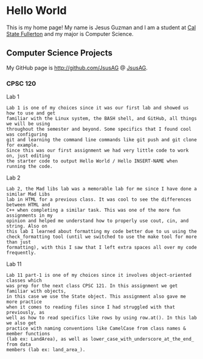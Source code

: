 # Hello World

This is my home page! My name is Jesus Guzman and I am a student at [Cal State Fullerton](http://www.fullerton.edu/) and my major is Computer Science.

## Computer Science Projects

My GitHub page is http://github.com/JsusAG @ [JsusAG](http://github.com/JsusAG).

### CPSC 120

Lab 1

    Lab 1 is one of my choices since it was our first lab and showed us how to use and get 
    familiar with the Linux system, the BASH shell, and GitHub, all things we will be using
    throughout the semester and beyond. Some specifics that I found cool was configuring
    git and learning the command line commands like git push and git clone for example.
    Since this was our first assignment we had very little code to work on, just editing
    the starter code to output Hello World / Hello INSERT-NAME when running the code.  

Lab 2

    Lab 2, the Mad libs lab was a memorable lab for me since I have done a similar Mad Libs
    lab in HTML for a previous class. It was cool to see the differences between HTML and
    C++ when completing a similar task. This was one of the more fun assignments in my
    opinion and helped me understand how to properly use cout, cin, and string. Also on
    this lab I learned about formatting my code better due to us using the 
    check_formatting tool (until we switched to use the make tool for more than just
    formatting), with this I saw that I left extra spaces all over my code frequently.

Lab 11

    Lab 11 part-1 is one of my choices since it involves object-oriented classes which
    was prep for the next class CPSC 121. In this assignment we get familiar with objects,
    in this case we use the State object. This assignment also gave me more practice 
    when it comes to reading files since I had struggled with that previously, as 
    well as how to read specifics like rows by using row.at(). In this lab we also get
    practice with naming conventions like CamelCase from class names & member functions
    (lab ex: LandArea), as well as lower_case_with_underscore_at_the_end_ from data 
    members (lab ex: land_area_).

